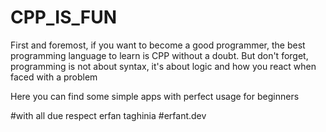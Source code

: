 # CPP_IS_FUN

First and foremost, if you want to become a good programmer, the best programming language to learn is CPP without a doubt.
But don't forget, programming is not about syntax, it's about logic and how you react when faced with a problem

Here you can find some simple apps with perfect usage for beginners

#with all due respect erfan taghinia 
#erfant.dev
